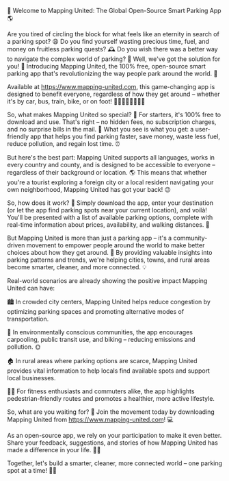 🚀 Welcome to Mapping United: The Global Open-Source Smart Parking App 🌎

Are you tired of circling the block for what feels like an eternity in search of a parking spot? 😩 Do you find yourself wasting precious time, fuel, and money on fruitless parking quests? 🕰️ Do you wish there was a better way to navigate the complex world of parking? 🤔 Well, we've got the solution for you! 🎉 Introducing Mapping United, the 100% free, open-source smart parking app that's revolutionizing the way people park around the world. 🌟

Available at https://www.mapping-united.com, this game-changing app is designed to benefit everyone, regardless of how they get around – whether it's by car, bus, train, bike, or on foot! 🚶‍♂️🚌🚂🚴‍♀️🏃‍♂️

So, what makes Mapping United so special? 🤔 For starters, it's 100% free to download and use. That's right – no hidden fees, no subscription charges, and no surprise bills in the mail. 💸 What you see is what you get: a user-friendly app that helps you find parking faster, save money, waste less fuel, reduce pollution, and regain lost time. ⏰

But here's the best part: Mapping United supports all languages, works in every country and county, and is designed to be accessible to everyone – regardless of their background or location. 🌎 This means that whether you're a tourist exploring a foreign city or a local resident navigating your own neighborhood, Mapping United has got your back! 😉

So, how does it work? 🤔 Simply download the app, enter your destination (or let the app find parking spots near your current location), and voilà! You'll be presented with a list of available parking options, complete with real-time information about prices, availability, and walking distances. 👣

But Mapping United is more than just a parking app – it's a community-driven movement to empower people around the world to make better choices about how they get around. 🌟 By providing valuable insights into parking patterns and trends, we're helping cities, towns, and rural areas become smarter, cleaner, and more connected. 💡

Real-world scenarios are already showing the positive impact Mapping United can have:

🏙️ In crowded city centers, Mapping United helps reduce congestion by optimizing parking spaces and promoting alternative modes of transportation.

🌳 In environmentally conscious communities, the app encourages carpooling, public transit use, and biking – reducing emissions and pollution. 🌞

🏠 In rural areas where parking options are scarce, Mapping United provides vital information to help locals find available spots and support local businesses.

🏃‍♂️ For fitness enthusiasts and commuters alike, the app highlights pedestrian-friendly routes and promotes a healthier, more active lifestyle.

So, what are you waiting for? 🤔 Join the movement today by downloading Mapping United from https://www.mapping-united.com! 💻

As an open-source app, we rely on your participation to make it even better. Share your feedback, suggestions, and stories of how Mapping United has made a difference in your life. 📱💬

Together, let's build a smarter, cleaner, more connected world – one parking spot at a time! 🌟👫